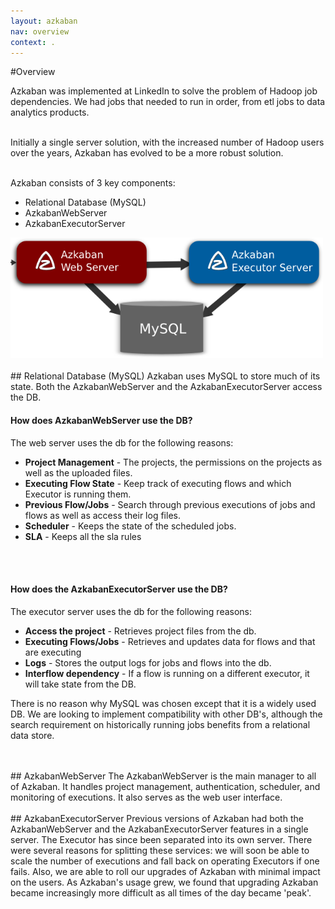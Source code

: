 ```yaml
---
layout: azkaban
nav: overview
context: .
---
```


#Overview

Azkaban was implemented at LinkedIn to solve the problem of Hadoop job dependencies. We had jobs that needed to run in order,
from etl jobs to data analytics products.
<br/>
<br/>

Initially a single server solution, with the increased number of Hadoop users over the years, Azkaban has evolved to be a more robust solution.
<br/>
<br/>

Azkaban consists of 3 key components:
* Relational Database (MySQL)
* AzkabanWebServer
* AzkabanExecutorServer

<img title="Azkaban Overview" src="images/azkaban2overviewdesign.png" ALT="Azkaban Overview" width="500" />

<br/>
<br/>
## Relational Database (MySQL)
Azkaban uses MySQL to store much of its state. Both the AzkabanWebServer and the AzkabanExecutorServer access the DB.

#### How does AzkabanWebServer use the DB?
The web server uses the db for the following reasons:
* __Project Management__ - The projects, the permissions on the projects as well as the uploaded files.
* __Executing Flow State__ - Keep track of executing flows and which Executor is running them.
* __Previous Flow/Jobs__ - Search through previous executions of jobs and flows as well as access their log files.
* __Scheduler__ - Keeps the state of the scheduled jobs.
* __SLA__ - Keeps all the sla rules
<br/>
<br/>

#### How does the AzkabanExecutorServer use the DB?
The executor server uses the db for the following reasons:
* __Access the project__ - Retrieves project files from the db.
* __Executing Flows/Jobs__ - Retrieves and updates data for flows and that are executing
* __Logs__ - Stores the output logs for jobs and flows into the db.
* __Interflow dependency__ - If a flow is running on a different executor, it will take state from the DB.

There is no reason why MySQL was chosen except that it is a widely used DB. We are looking to implement compatibility with other DB's, 
although the search requirement on historically running jobs benefits from a relational data store.

<br/>
<br/>
## AzkabanWebServer
The AzkabanWebServer is the main manager to all of Azkaban. It handles project management, authentication, scheduler, and monitoring of executions.
It also serves as the web user interface.

<br/>
<br/>
## AzkabanExecutorServer
Previous versions of Azkaban had both the AzkabanWebServer and the AzkabanExecutorServer features in a single server. The Executor has
since been separated into its own server. There were several reasons for splitting these services: we will soon be able to scale the number 
of executions and fall back on operating Executors if one fails. Also, we are able to roll our upgrades of Azkaban with minimal impact on the users. 
As Azkaban's usage grew, we found that upgrading Azkaban became increasingly more difficult as all times of the day became 'peak'.
 




